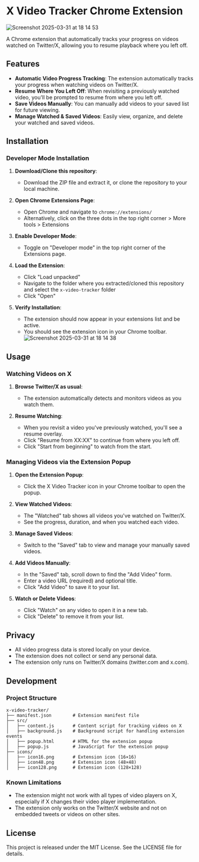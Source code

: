 # X Video Tracker Chrome Extension
![Screenshot 2025-03-31 at 18 14 53](https://github.com/user-attachments/assets/43e22aca-e250-491a-abbf-153ada95f65a)

A Chrome extension that automatically tracks your progress on videos watched on Twitter/X, allowing you to resume playback where you left off.

## Features

- **Automatic Video Progress Tracking**: The extension automatically tracks your progress when watching videos on Twitter/X.
- **Resume Where You Left Off**: When revisiting a previously watched video, you'll be prompted to resume from where you left off.
- **Save Videos Manually**: You can manually add videos to your saved list for future viewing.
- **Manage Watched & Saved Videos**: Easily view, organize, and delete your watched and saved videos.

## Installation

### Developer Mode Installation

1. **Download/Clone this repository**:
   - Download the ZIP file and extract it, or clone the repository to your local machine.

2. **Open Chrome Extensions Page**:
   - Open Chrome and navigate to `chrome://extensions/`
   - Alternatively, click on the three dots in the top right corner > More tools > Extensions

3. **Enable Developer Mode**:
   - Toggle on "Developer mode" in the top right corner of the Extensions page.

4. **Load the Extension**:
   - Click "Load unpacked"
   - Navigate to the folder where you extracted/cloned this repository and select the `x-video-tracker` folder
   - Click "Open"

5. **Verify Installation**:
   - The extension should now appear in your extensions list and be active.
   - You should see the extension icon in your Chrome toolbar.
![Screenshot 2025-03-31 at 18 14 38](https://github.com/user-attachments/assets/a6cb5e59-4767-4b0e-a91a-f1c38a7037c7)
## Usage

### Watching Videos on X

1. **Browse Twitter/X as usual**:
   - The extension automatically detects and monitors videos as you watch them.
   
2. **Resume Watching**:
   - When you revisit a video you've previously watched, you'll see a resume overlay.
   - Click "Resume from XX:XX" to continue from where you left off.
   - Click "Start from beginning" to watch from the start.

### Managing Videos via the Extension Popup

1. **Open the Extension Popup**:
   - Click the X Video Tracker icon in your Chrome toolbar to open the popup.

2. **View Watched Videos**:
   - The "Watched" tab shows all videos you've watched on Twitter/X.
   - See the progress, duration, and when you watched each video.

3. **Manage Saved Videos**:
   - Switch to the "Saved" tab to view and manage your manually saved videos.

4. **Add Videos Manually**:
   - In the "Saved" tab, scroll down to find the "Add Video" form.
   - Enter a video URL (required) and optional title.
   - Click "Add Video" to save it to your list.

5. **Watch or Delete Videos**:
   - Click "Watch" on any video to open it in a new tab.
   - Click "Delete" to remove it from your list.

## Privacy

- All video progress data is stored locally on your device. 
- The extension does not collect or send any personal data.
- The extension only runs on Twitter/X domains (twitter.com and x.com).

## Development

### Project Structure

```
x-video-tracker/
├── manifest.json        # Extension manifest file
├── src/
│   ├── content.js       # Content script for tracking videos on X
│   ├── background.js    # Background script for handling extension events
│   ├── popup.html       # HTML for the extension popup
│   ├── popup.js         # JavaScript for the extension popup
├── icons/
│   ├── icon16.png       # Extension icon (16×16)
│   ├── icon48.png       # Extension icon (48×48)
│   ├── icon128.png      # Extension icon (128×128)
```

### Known Limitations

- The extension might not work with all types of video players on X, especially if X changes their video player implementation.
- The extension only works on the Twitter/X website and not on embedded tweets or videos on other sites.

## License

This project is released under the MIT License. See the LICENSE file for details. 

